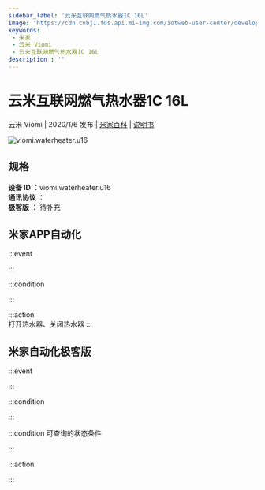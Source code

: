 ```yaml
---
sidebar_label: '云米互联网燃气热水器1C 16L'
image: 'https://cdn.cnbj1.fds.api.mi-img.com/iotweb-user-center/developer_1678871036002et43B0oh.png?GalaxyAccessKeyId=AKVGLQWBOVIRQ3XLEW&Expires=9223372036854775807&Signature=EBiqXktFddGD1XiszlWatVZNKn4='
keywords: 
 - 米家
 - 云米 Viomi
 - 云米互联网燃气热水器1C 16L
description : ''
---
```

# 云米互联网燃气热水器1C 16L

云米 Viomi | 2020/1/6 发布 | [米家百科](https://home.mi.com/webapp/content/baike/product/index.html?model=viomi.waterheater.u16) | [说明书](https://home.mi.com/views/introduction.html?model=viomi.waterheater.u16&region=cn)

![viomi.waterheater.u16](https://cdn.cnbj1.fds.api.mi-img.com/iotweb-user-center/developer_1678871036002et43B0oh.png?GalaxyAccessKeyId=AKVGLQWBOVIRQ3XLEW&Expires=9223372036854775807&Signature=EBiqXktFddGD1XiszlWatVZNKn4=)

## 规格  
> 
**设备 ID** ：viomi.waterheater.u16  
**通讯协议** ：  
**极客版**  ： 待补充 


## 米家APP自动化  

:::event  

:::

:::condition  

:::

:::action   
打开热水器、关闭热水器
:::

## 米家自动化极客版  

:::event  

:::

:::condition  

:::

:::condition 可查询的状态条件  

:::

:::action  

:::

        
